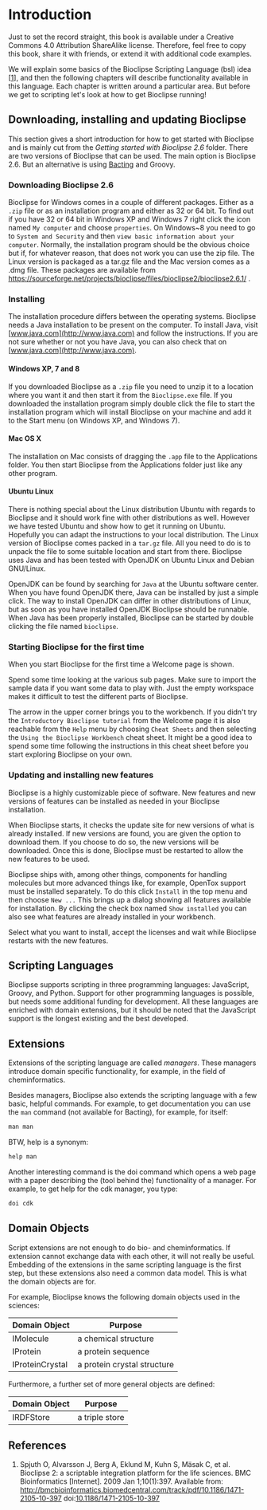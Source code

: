 # Introduction

Just to set the record straight, this book is available under a Creative
Commons 4.0 Attribution ShareAlike license. Therefore, feel free to copy this
book, share it with friends, or extend it with additional code examples.

We will explain some basics of the Bioclipse Scripting Language (bsl)
idea [<a href="#citeref1">1</a>], and then the following chapters will
describe functionality available in this language. Each chapter is
written around a particular area. But before we get to scripting let's look at
how to get Bioclipse running!

## Downloading, installing and updating Bioclipse

This section gives a short introduction for how to get started with Bioclipse
and is mainly cut from the *Getting started with Bioclipse 2.6* folder. There
are two versions of Bioclipse that can be used. The main option is Bioclipse 2.6.
But an alternative is using [Bacting](https://github.com/egonw/bacting) and Groovy.

### Downloading Bioclipse 2.6

Bioclipse for Windows comes in a couple of different packages. Either as a
`.zip` file or as an installation program and either as 32 or 64 bit. To
find out if you have 32 or 64 bit in Windows&nbsp;XP  and Windows&nbsp;7 right click the
icon named `My computer` and choose `properties`. On
Windows~8 you need to go to `System and Security` and
then `view basic information about your computer`.  Normally, the installation program should be
the obvious choice but if, for whatever reason, that does not work you can use
the zip file. The Linux version is packaged as a tar.gz file and the Mac
version comes as a .dmg file. These packages are available from https://sourceforge.net/projects/bioclipse/files/bioclipse2/bioclipse2.6.1/ .

### Installing
The installation procedure differs between the operating systems. Bioclipse
needs a Java installation to be present on the computer. To install Java, visit
[www.java.com](http://www.java.com) and follow the instructions. If you are not sure whether or
not you have Java, you can also check that on [www.java.com](http://www.java.com).

#### Windows XP, 7 and 8
If you downloaded Bioclipse as a `.zip` file you need to unzip it to a
location where you want it and then start it from the `Bioclipse.exe`
file. If you downloaded the installation program simply double click the file
to start the installation program which will install Bioclipse on your machine
and add it to the Start menu (on Windows&nbsp;XP, and Windows&nbsp;7).

#### Mac OS X
The installation on Mac consists of dragging the `.app` file to the
Applications folder. You then start Bioclipse from the Applications folder just
like any other program. 

#### Ubuntu Linux
There is nothing special about the Linux distribution Ubuntu with regards to
Bioclipse and it should work fine with other distributions as well. However we
have tested Ubuntu and show how to get it running on Ubuntu. Hopefully you can
adapt the instructions to your local distribution.
The Linux version of Bioclipse comes packed in a `tar.gz` file. All you need to
do is to unpack the file to some suitable location and start from there.
Bioclipse uses Java and has been tested with OpenJDK on Ubuntu Linux and Debian
GNU/Linux. 

OpenJDK can be found by searching for `Java` at the Ubuntu software center.
When you have found OpenJDK there, Java can be installed by just a simple
click. The way to install OpenJDK can differ in other distributions of Linux,
but as soon as you have installed OpenJDK Bioclipse should be runnable. When
Java has been properly installed, Bioclipse can be started by double clicking
the file named `bioclipse`.

### Starting Bioclipse for the first time
When you start Bioclipse for the first time a Welcome page is shown.

Spend some time looking at the various sub pages. Make sure to import the
sample data if you want some data to play with. Just the empty workspace makes
it difficult to test the different parts of Bioclipse.

The arrow in the upper corner brings you to the workbench. If you didn't try
the `Introductory Bioclipse tutorial` from the Welcome
page it is also reachable from the `Help` menu by choosing `Cheat Sheets`
and then selecting the `Using the Bioclipse Workbench` cheat
sheet. It might be a good idea to spend some time following the instructions in
this cheat sheet before you start exploring Bioclipse on your own.

### Updating and installing new features
Bioclipse is a highly customizable piece of software. New features and new
versions of features can be installed as needed in your Bioclipse
installation.

When Bioclipse starts, it checks the update site for new versions of what is
already installed. If new versions are found, you are given the option to
download them. If you choose to do so, the new versions will be downloaded.
Once this is done, Bioclipse must be restarted to allow the new features to be
used.

Bioclipse ships with, among other things, components for handling molecules but
more advanced things like, for example, OpenTox support must be installed
separately. To do this click `Install` in the top menu and then choose
`New ...` This brings up a dialog showing all
features available for installation. By clicking the check box named
`Show installed` you can also see what features are already
installed in your workbench.

Select what you want to install, accept the licenses and wait while Bioclipse
restarts with the new features.

## Scripting Languages

Bioclipse supports scripting in three programming languages:
JavaScript, Groovy, and Python.
Support for other programming languages is possible, but needs some additional
funding for development. All these languages are enriched with domain
extensions, but it should be noted that the JavaScript support is the
longest existing and the best developed.

## Extensions

Extensions of the scripting language are called *managers*.
These managers introduce domain specific functionality, for
example, in the field of cheminformatics.

Besides managers, Bioclipse also extends the scripting language with a few
basic, helpful commands. For example, to get documentation you can use the
`man` command (not available for Bacting), for example, for itself:

```js
man man
```

BTW, help is a synonym:

```js
help man
```

Another interesting command is the doi command which opens a web page with a
paper describing the (tool behind the) functionality of a manager. For example,
to get help for the cdk manager, you type:

```js
doi cdk
```

## Domain Objects

Script extensions are not enough to do bio- and cheminformatics. If extension
cannot exchange data with each other, it will not really be useful. Embedding
of the extensions in the same scripting language is the first step, but
these extensions also need a common data model. This is what the domain objects are
for.

For example, Bioclipse knows the following domain objects used in the sciences:

| Domain Object | Purpose |
|---------------|---------|
| IMolecule | a chemical structure |
| IProtein | a protein sequence |
| IProteinCrystal | a protein crystal structure |

Furthermore, a further set of more general objects are defined:

| Domain Object | Purpose |
|---------------|---------|
| IRDFStore | a triple store |


## References

1. <a name="citeref1"></a>Spjuth O, Alvarsson J, Berg A, Eklund M, Kuhn S, Mäsak C, et al. Bioclipse 2: a scriptable integration platform for the life sciences. BMC Bioinformatics [Internet]. 2009 Jan 1;10(1):397. Available from: http://bmcbioinformatics.biomedcentral.com/track/pdf/10.1186/1471-2105-10-397 doi:[10.1186/1471-2105-10-397](https://doi.org/10.1186/1471-2105-10-397)


